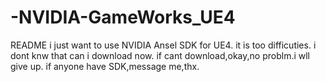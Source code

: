 # -NVIDIA-GameWorks_UE4
README
i just want to use NVIDIA Ansel SDK for UE4.
it is too difficuties.
i dont knw that can i download now.
if cant download,okay,no problm.i wll give up.
if anyone have SDK,message me,thx.
